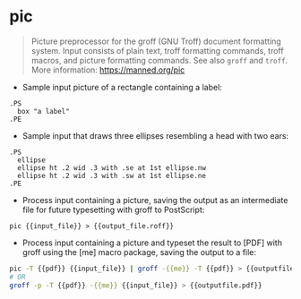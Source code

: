 # pic

> Picture preprocessor for the groff (GNU Troff) document formatting system.
> Input consists of plain text, troff formatting commands, troff macros, and picture formatting commands.
> See also `groff` and `troff`.
> More information: <https://manned.org/pic>

- Sample input picture of a rectangle containing a label:

```troff
.PS
  box "a label"
.PE
```

- Sample input that draws three ellipses resembling a head with two ears:
  
```troff
.PS
  ellipse
  ellipse ht .2 wid .3 with .se at 1st ellipse.nw
  ellipse ht .2 wid .3 with .sw at 1st ellipse.ne
.PE
```

- Process input containing a picture, saving the output as an intermediate file
  for future typesetting with groff to PostScript:

`pic {{input_file}} > {{output_file.roff}}`

- Process input containing a picture and typeset the result to [PDF] with groff
  using the [me] macro package, saving the output to a file:

```bash
pic -T {{pdf}} {{input_file}} | groff -{{me}} -T {{pdf}} > {{outputfile.pdf}}
# OR
groff -p -T {{pdf}} -{{me}} {{input_file}} > {{outputfile.pdf}}
```
